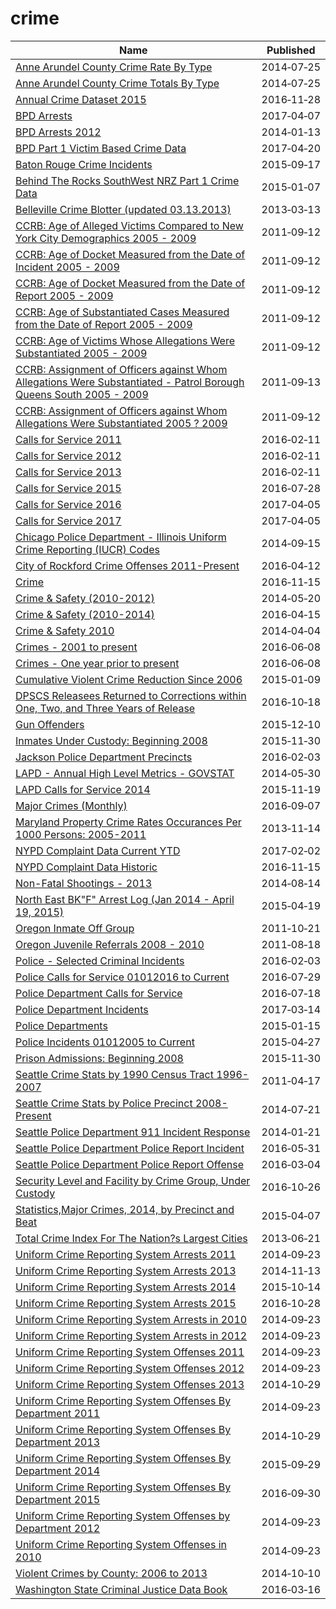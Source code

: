 # crime

Name | Published
---- | ---------
[Anne Arundel County Crime Rate By Type](../datasets/3fys-ggpk.md) | 2014&#x2011;07&#x2011;25
[Anne Arundel County Crime Totals By Type](../datasets/ha7d-yqrm.md) | 2014&#x2011;07&#x2011;25
[Annual Crime Dataset 2015](../datasets/spbg-9v94.md) | 2016&#x2011;11&#x2011;28
[BPD Arrests](../datasets/3i3v-ibrt.md) | 2017&#x2011;04&#x2011;07
[BPD Arrests 2012](../datasets/srkw-68js.md) | 2014&#x2011;01&#x2011;13
[BPD Part 1 Victim Based Crime Data](../datasets/wsfq-mvij.md) | 2017&#x2011;04&#x2011;20
[Baton Rouge Crime Incidents](../datasets/fabb-cnnu.md) | 2015&#x2011;09&#x2011;17
[Behind The Rocks SouthWest NRZ Part 1 Crime Data](../datasets/gjqg-9572.md) | 2015&#x2011;01&#x2011;07
[Belleville Crime Blotter (updated 03.13.2013)](../datasets/xmn2-7i5y.md) | 2013&#x2011;03&#x2011;13
[CCRB: Age of Alleged Victims Compared to New York City Demographics 2005 - 2009](../datasets/c4pu-cif5.md) | 2011&#x2011;09&#x2011;12
[CCRB: Age of Docket Measured from the Date of Incident 2005 - 2009](../datasets/g8v5-qeu5.md) | 2011&#x2011;09&#x2011;12
[CCRB: Age of Docket Measured from the Date of Report 2005 - 2009](../datasets/7atn-adw6.md) | 2011&#x2011;09&#x2011;12
[CCRB: Age of Substantiated Cases Measured from the Date of Report 2005 - 2009](../datasets/22zm-qrtq.md) | 2011&#x2011;09&#x2011;12
[CCRB: Age of Victims Whose Allegations Were Substantiated 2005 - 2009](../datasets/xj6i-rnxp.md) | 2011&#x2011;09&#x2011;12
[CCRB: Assignment of Officers against Whom Allegations Were Substantiated - Patrol Borough Queens South 2005 - 2009](../datasets/c2v8-zzjq.md) | 2011&#x2011;09&#x2011;13
[CCRB: Assignment of Officers against Whom Allegations Were Substantiated 2005 ? 2009](../datasets/uggy-myiz.md) | 2011&#x2011;09&#x2011;12
[Calls for Service 2011](../datasets/28ec-c8d6.md) | 2016&#x2011;02&#x2011;11
[Calls for Service 2012](../datasets/rv3g-ypg7.md) | 2016&#x2011;02&#x2011;11
[Calls for Service 2013](../datasets/5fn8-vtui.md) | 2016&#x2011;02&#x2011;11
[Calls for Service 2015](../datasets/w68y-xmk6.md) | 2016&#x2011;07&#x2011;28
[Calls for Service 2016](../datasets/wgrp-d3ma.md) | 2017&#x2011;04&#x2011;05
[Calls for Service 2017](../datasets/bqmt-f3jk.md) | 2017&#x2011;04&#x2011;05
[Chicago Police Department - Illinois Uniform Crime Reporting (IUCR) Codes](../datasets/c7ck-438e.md) | 2014&#x2011;09&#x2011;15
[City of Rockford Crime Offenses 2011-Present](../datasets/x8xk-7uvk.md) | 2016&#x2011;04&#x2011;12
[Crime](../datasets/icn6-v9z3.md) | 2016&#x2011;11&#x2011;15
[Crime & Safety (2010-2012)](../datasets/ieq6-dzfz.md) | 2014&#x2011;05&#x2011;20
[Crime & Safety (2010-2014)](../datasets/qmw9-b8ep.md) | 2016&#x2011;04&#x2011;15
[Crime & Safety 2010](../datasets/yhtd-6cjz.md) | 2014&#x2011;04&#x2011;04
[Crimes - 2001 to present](../datasets/ijzp-q8t2.md) | 2016&#x2011;06&#x2011;08
[Crimes - One year prior to present](../datasets/x2n5-8w5q.md) | 2016&#x2011;06&#x2011;08
[Cumulative Violent Crime Reduction Since 2006](../datasets/rknb-wh47.md) | 2015&#x2011;01&#x2011;09
[DPSCS Releasees Returned to Corrections within One, Two, and Three Years of Release](../datasets/h3ax-xbn9.md) | 2016&#x2011;10&#x2011;18
[Gun Offenders](../datasets/aivj-4x23.md) | 2015&#x2011;12&#x2011;10
[Inmates Under Custody: Beginning 2008](../datasets/55zc-sp6m.md) | 2015&#x2011;11&#x2011;30
[Jackson Police Department Precincts](../datasets/7iie-a7r3.md) | 2016&#x2011;02&#x2011;03
[LAPD - Annual High Level Metrics - GOVSTAT](../datasets/t6kt-2yic.md) | 2014&#x2011;05&#x2011;30
[LAPD Calls for Service 2014](../datasets/mgue-vbsx.md) | 2015&#x2011;11&#x2011;19
[Major Crimes (Monthly)](../datasets/8xyg-kbzy.md) | 2016&#x2011;09&#x2011;07
[Maryland Property Crime Rates Occurances Per 1000 Persons: 2005-2011](../datasets/7ks4-3r3s.md) | 2013&#x2011;11&#x2011;14
[NYPD Complaint Data Current YTD](../datasets/5uac-w243.md) | 2017&#x2011;02&#x2011;02
[NYPD Complaint Data Historic](../datasets/qgea-i56i.md) | 2016&#x2011;11&#x2011;15
[Non-Fatal Shootings - 2013](../datasets/x7h2-rnih.md) | 2014&#x2011;08&#x2011;14
[North East BK"F" Arrest Log (Jan 2014 - April 19, 2015)](../datasets/x3n6-c9ys.md) | 2015&#x2011;04&#x2011;19
[Oregon Inmate Off Group](../datasets/38dq-3yhz.md) | 2011&#x2011;10&#x2011;21
[Oregon Juvenile Referrals 2008 - 2010](../datasets/d83a-6mjc.md) | 2011&#x2011;08&#x2011;18
[Police - Selected Criminal Incidents](../datasets/4jey-jqxb.md) | 2016&#x2011;02&#x2011;03
[Police Calls for Service 01012016 to Current](../datasets/9a5q-r34k.md) | 2016&#x2011;07&#x2011;29
[Police Department Calls for Service](../datasets/hz9m-tj6z.md) | 2016&#x2011;07&#x2011;18
[Police Department Incidents](../datasets/tmnf-yvry.md) | 2017&#x2011;03&#x2011;14
[Police Departments](../datasets/k2zz-z5mw.md) | 2015&#x2011;01&#x2011;15
[Police Incidents 01012005 to Current](../datasets/889t-nwfu.md) | 2015&#x2011;04&#x2011;27
[Prison Admissions: Beginning 2008](../datasets/m2rg-xjan.md) | 2015&#x2011;11&#x2011;30
[Seattle Crime Stats by 1990 Census Tract 1996-2007](../datasets/e3zj-s4zh.md) | 2011&#x2011;04&#x2011;17
[Seattle Crime Stats by Police Precinct 2008-Present](../datasets/3xqu-vnum.md) | 2014&#x2011;07&#x2011;21
[Seattle Police Department 911 Incident Response](../datasets/3k2p-39jp.md) | 2014&#x2011;01&#x2011;21
[Seattle Police Department Police Report Incident](../datasets/7ais-f98f.md) | 2016&#x2011;05&#x2011;31
[Seattle Police Department Police Report Offense](../datasets/m2gk-mysw.md) | 2016&#x2011;03&#x2011;04
[Security Level and Facility by Crime Group, Under Custody](../datasets/7whc-b5e4.md) | 2016&#x2011;10&#x2011;26
[Statistics,Major Crimes, 2014, by Precinct and Beat](../datasets/88ys-gyb4.md) | 2015&#x2011;04&#x2011;07
[Total Crime Index For The Nation?s Largest Cities](../datasets/3h6b-pt5u.md) | 2013&#x2011;06&#x2011;21
[Uniform Crime Reporting System Arrests 2011](../datasets/y6ag-cr8s.md) | 2014&#x2011;09&#x2011;23
[Uniform Crime Reporting System Arrests 2013](../datasets/6nkb-2jmc.md) | 2014&#x2011;11&#x2011;13
[Uniform Crime Reporting System Arrests 2014](../datasets/sx5z-cmf2.md) | 2015&#x2011;10&#x2011;14
[Uniform Crime Reporting System Arrests 2015](../datasets/r6vz-twt4.md) | 2016&#x2011;10&#x2011;28
[Uniform Crime Reporting System Arrests in 2010](../datasets/5zs7-ncqk.md) | 2014&#x2011;09&#x2011;23
[Uniform Crime Reporting System Arrests in 2012](../datasets/aemg-fyrd.md) | 2014&#x2011;09&#x2011;23
[Uniform Crime Reporting System Offenses 2011](../datasets/aih9-zm8u.md) | 2014&#x2011;09&#x2011;23
[Uniform Crime Reporting System Offenses 2012](../datasets/3it6-9q8n.md) | 2014&#x2011;09&#x2011;23
[Uniform Crime Reporting System Offenses 2013](../datasets/rphg-kgwv.md) | 2014&#x2011;10&#x2011;29
[Uniform Crime Reporting System Offenses By Department 2011](../datasets/6huw-7yzj.md) | 2014&#x2011;09&#x2011;23
[Uniform Crime Reporting System Offenses By Department 2013](../datasets/9cnu-4c7f.md) | 2014&#x2011;10&#x2011;29
[Uniform Crime Reporting System Offenses By Department 2014](../datasets/q6p6-vg24.md) | 2015&#x2011;09&#x2011;29
[Uniform Crime Reporting System Offenses By Department 2015](../datasets/6ntu-dndh.md) | 2016&#x2011;09&#x2011;30
[Uniform Crime Reporting System Offenses by Department 2012](../datasets/pef7-bzkf.md) | 2014&#x2011;09&#x2011;23
[Uniform Crime Reporting System Offenses in 2010](../datasets/usrc-sgkg.md) | 2014&#x2011;09&#x2011;23
[Violent Crimes by County: 2006 to 2013](../datasets/kicx-k4rc.md) | 2014&#x2011;10&#x2011;10
[Washington State Criminal Justice Data Book](../datasets/humt-chdg.md) | 2016&#x2011;03&#x2011;16


